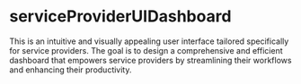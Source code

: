 # serviceProviderUIDashboard

This is an intuitive and visually appealing user interface tailored specifically for service providers. The goal is to design a comprehensive and efficient dashboard that empowers service providers by streamlining their workflows and enhancing their productivity.
